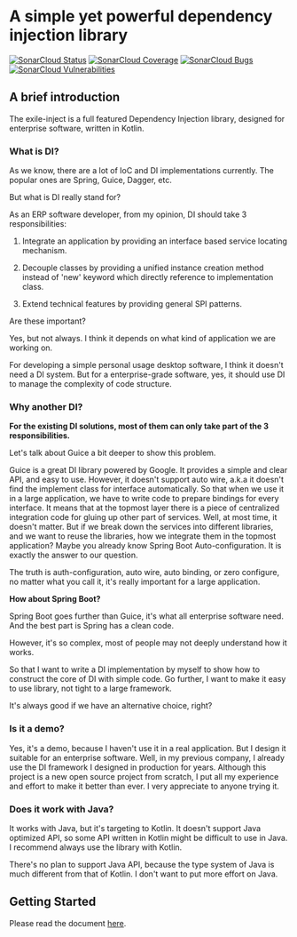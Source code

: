 # A simple yet powerful dependency injection library

[![SonarCloud Status](https://sonarcloud.io/api/project_badges/measure?project=com.github.niuhf0452.exile&metric=alert_status)](https://sonarcloud.io/dashboard?id=com.github.niuhf0452.exile)
[![SonarCloud Coverage](https://sonarcloud.io/api/project_badges/measure?project=com.github.niuhf0452.exile&metric=coverage)](https://sonarcloud.io/component_measures/metric/coverage/list?id=com.github.niuhf0452.exile)
[![SonarCloud Bugs](https://sonarcloud.io/api/project_badges/measure?project=com.github.niuhf0452.exile&metric=bugs)](https://sonarcloud.io/component_measures/metric/reliability_rating/list?id=com.github.niuhf0452.exile)
[![SonarCloud Vulnerabilities](https://sonarcloud.io/api/project_badges/measure?project=com.github.niuhf0452.exile&metric=vulnerabilities)](https://sonarcloud.io/component_measures/metric/security_rating/list?id=com.github.niuhf0452.exile)

## A brief introduction

The exile-inject is a full featured Dependency Injection library, designed for enterprise software, written in Kotlin.

### What is DI?

As we know, there are a lot of IoC and DI implementations currently. The popular ones are Spring, Guice, Dagger, etc.

But what is DI really stand for?

As an ERP software developer, from my opinion, DI should take 3 responsibilities:

1. Integrate an application by providing an interface based service locating mechanism.

2. Decouple classes by providing a unified instance creation method instead of 'new' keyword which directly reference
   to implementation class.

3. Extend technical features by providing general SPI patterns.

Are these important?

Yes, but not always. I think it depends on what kind of application we are working on.

For developing a simple personal usage desktop software, I think it doesn't need a DI system.
But for a enterprise-grade software, yes, it should use DI to manage the complexity of code structure.

### Why another DI?

**For the existing DI solutions, most of them can only take part of the 3 responsibilities.**

Let's talk about Guice a bit deeper to show this problem.

Guice is a great DI library powered by Google. It provides a simple and clear API, and easy to use.
However, it doesn't support auto wire, a.k.a it doesn't find the implement class for interface automatically.
So that when we use it in a large application, we have to write code to prepare bindings for every interface.
It means that at the topmost layer there is a piece of centralized integration code for gluing up other part
of services. Well, at most time, it doesn't matter. But if we break down the services into different libraries,
and we want to reuse the libraries, how we integrate them in the topmost application? Maybe you already know
Spring Boot Auto-configuration. It is exactly the answer to our question.

The truth is auth-configuration, auto wire, auto binding, or zero configure, no matter what you call it,
it's really important for a large application.

**How about Spring Boot?**

Spring Boot goes further than Guice, it's what all enterprise software need. And the best part is Spring
has a clean code.

However, it's so complex, most of people may not deeply understand how it works.

So that I want to write a DI implementation by myself to show how to construct the core of DI with simple code.
Go further, I want to make it easy to use library, not tight to a large framework.

It's always good if we have an alternative choice, right?

### Is it a demo?

Yes, it's a demo, because I haven't use it in a real application. But I design it suitable for an enterprise software.
Well, in my previous company, I already use the DI framework I designed in production for years. Although this project
is a new open source project from scratch, I put all my experience and effort to make it better than ever.
I very appreciate to anyone trying it.

### Does it work with Java?

It works with Java, but it's targeting to Kotlin. It doesn't support Java optimized API, so some API written in Kotlin
might be difficult to use in Java. I recommend always use the library with Kotlin.

There's no plan to support Java API, because the type system of Java is much different from that of Kotlin. I don't
want to put more effort on Java.

## Getting Started

Please read the document [here](doc/getting_started.md).
